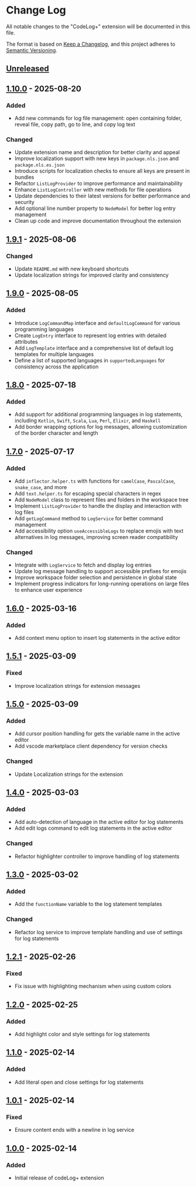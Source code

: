 # Change Log

All notable changes to the "CodeLog+" extension will be documented in this file.

The format is based on [Keep a Changelog](https://keepachangelog.com/en/1.0.0/),
and this project adheres to [Semantic Versioning](https://semver.org/spec/v2.0.0.html).

## [Unreleased]

## [1.10.0] - 2025-08-20

### Added

- Add new commands for log file management: open containing folder, reveal file, copy path, go to line, and copy log text

### Changed

- Update extension name and description for better clarity and appeal
- Improve localization support with new keys in `package.nls.json` and `package.nls.es.json`
- Introduce scripts for localization checks to ensure all keys are present in bundles
- Refactor `ListLogProvider` to improve performance and maintainability
- Enhance `ListLogController` with new methods for file operations
- Update dependencies to their latest versions for better performance and security
- Add optional line number property to `NodeModel` for better log entry management
- Clean up code and improve documentation throughout the extension

## [1.9.1] - 2025-08-06

### Changed

- Update `README.md` with new keyboard shortcuts
- Update localization strings for improved clarity and consistency

## [1.9.0] - 2025-08-05

### Added

- Introduce `LogCommandMap` interface and `defaultLogCommand` for various programming languages
- Create `LogEntry` interface to represent log entries with detailed attributes
- Add `LogTemplate` interface and a comprehensive list of default log templates for multiple languages
- Define a list of supported languages in `supportedLanguages` for consistency across the application

## [1.8.0] - 2025-07-18

### Added

- Add support for additional programming languages in log statements, including `Kotlin`, `Swift`, `Scala`, `Lua`, `Perl`, `Elixir`, and `Haskell`
- Add border wrapping options for log messages, allowing customization of the border character and length

## [1.7.0] - 2025-07-17

### Added

- Add `inflector.helper.ts` with functions for `camelCase`, `PascalCase`, `snake_case`, and more
- Add `text.helper.ts` for escaping special characters in regex
- Add `NodeModel` class to represent files and folders in the workspace tree
- Implement `ListLogProvider` to handle the display and interaction with log files
- Add `getLogCommand` method to `LogService` for better command management
- Add accessibility option `useAccessibleLogs` to replace emojis with text alternatives in log messages, improving screen reader compatibility

### Changed

- Integrate with `LogService` to fetch and display log entries
- Update log message handling to support accessible prefixes for emojis
- Improve workspace folder selection and persistence in global state
- Implement progress indicators for long-running operations on large files to enhance user experience

## [1.6.0] - 2025-03-16

### Added

- Add context menu option to insert log statements in the active editor

## [1.5.1] - 2025-03-09

### Fixed

- Improve localization strings for extension messages

## [1.5.0] - 2025-03-09

### Added

- Add cursor position handling for gets the variable name in the active editor
- Add vscode marketplace client dependency for version checks

### Changed

- Update Localization strings for the extension

## [1.4.0] - 2025-03-03

### Added

- Add auto-detection of language in the active editor for log statements
- Add edit logs command to edit log statements in the active editor

### Changed

- Refactor highlighter controller to improve handling of log statements

## [1.3.0] - 2025-03-02

### Added

- Add the `functionName` variable to the log statement templates

### Changed

- Refactor log service to improve template handling and use of settings for log statements

## [1.2.1] - 2025-02-26

### Fixed

- Fix issue with highlighting mechanism when using custom colors

## [1.2.0] - 2025-02-25

### Added

- Add highlight color and style settings for log statements

## [1.1.0] - 2025-02-14

### Added

- Add literal open and close settings for log statements

## [1.0.1] - 2025-02-14

### Fixed

- Ensure content ends with a newline in log service

## [1.0.0] - 2025-02-14

### Added

- Initial release of codeLog+ extension

[Unreleased]: https://github.com/ManuelGil/vscode-code-log-plus/compare/v1.10.0...HEAD
[1.10.0]: https://github.com/ManuelGil/vscode-code-log-plus/compare/v1.9.1...v1.10.0
[1.9.1]: https://github.com/ManuelGil/vscode-code-log-plus/compare/v1.9.0...v1.9.1
[1.9.0]: https://github.com/ManuelGil/vscode-code-log-plus/compare/v1.8.0...v1.9.0
[1.8.0]: https://github.com/ManuelGil/vscode-code-log-plus/compare/v1.7.0...v1.8.0
[1.7.0]: https://github.com/ManuelGil/vscode-code-log-plus/compare/v1.6.0...v1.7.0
[1.6.0]: https://github.com/ManuelGil/vscode-code-log-plus/compare/v1.5.1...v1.6.0
[1.5.1]: https://github.com/ManuelGil/vscode-code-log-plus/compare/v1.5.0...v1.5.1
[1.5.0]: https://github.com/ManuelGil/vscode-code-log-plus/compare/v1.4.0...v1.5.0
[1.4.0]: https://github.com/ManuelGil/vscode-code-log-plus/compare/v1.3.0...v1.4.0
[1.3.0]: https://github.com/ManuelGil/vscode-code-log-plus/compare/v1.2.1...v1.3.0
[1.2.1]: https://github.com/ManuelGil/vscode-code-log-plus/compare/v1.2.0...v1.2.1
[1.2.0]: https://github.com/ManuelGil/vscode-code-log-plus/compare/v1.1.0...v1.2.0
[1.1.0]: https.//github.com/ManuelGil/vscode-code-log-plus/compare/v1.0.1...v1.1.0
[1.0.1]: https://github.com/ManuelGil/vscode-code-log-plus/compare/v1.0.0...v1.0.1
[1.0.0]: https://github.com/ManuelGil/vscode-code-log-plus/releases/tag/v1.0.0
